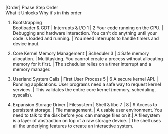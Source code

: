 [Order]
Phase
Step
Order	
What it Unlocks	
Why it's in this order


1. 
    Bootstrapping	
    Bootloader & GDT | Interrupts & I/O
    1 | 2
    Your code running on the CPU. | Debugging and hardware interaction.
    You can't do anything until your code is loaded and running. | You need interrupts to handle timers and device input.
				

2. 
    Core Kernel	
    Memory Management | Scheduler
    3 | 4
    Safe memory allocation.	| Multitasking.
    You cannot create a process without allocating memory for it first. | The scheduler relies on a timer interrupt and a memory manager.

3. 
    Userland
    System Calls | First User Process
    5 | 6
    A secure kernel API. | Running applications.
    User programs need a safe way to request kernel services. | This validates the entire core kernel (memory, scheduling, syscalls).
	

4. 
    Expansion
    Storage Driver | Filesystem | Shell & libc
    7 | 8 | 9
    Access to persistent storage. | File management. | A usable user environment.
    You need to talk to the disk before you can manage files on it.| A filesystem is a layer of abstraction on top of a raw storage device. | The shell uses all the underlying features to create an interactive system. 